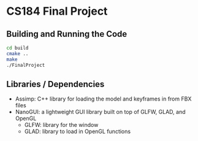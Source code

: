# CS184 Final Project

## Building and Running the Code
```bash
cd build
cmake ..
make
./FinalProject
```

## Libraries / Dependencies
- Assimp: C++ library for loading the model and keyframes in from FBX files
- NanoGUI: a lightweight GUI library built on top of GLFW, GLAD, and OpenGL
    - GLFW: library for the window
    - GLAD: library to load in OpenGL functions